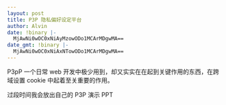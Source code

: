 ```yaml
---
layout: post
title: P3P 隐私偏好设定平台
author: Alvin
date: !binary |-
  MjAwNi0wOC0xNiAyMzowODo1MCArMDgwMA==
date_gmt: !binary |-
  MjAwNi0wOC0xNiAxNTowODo1MCArMDgwMA==
---
```

P3pP 一个日常 web 开发中极少用到，却又实实在在起到关键作用的东西，在跨域设置 cookie 中起着至关重要的作用。

过段时间我会放出自己的 P3P 演示 PPT
